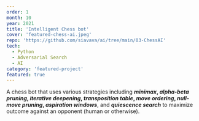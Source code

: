 ```yaml
---
order: 1
month: 10
year: 2021
title: 'Intelligent Chess bot'
cover: 'featured-chess-ai.jpeg'
repo: 'https://github.com/siavava/ai/tree/main/03-ChessAI'
tech:
  - Python
  - Adversarial Search
  - AI
category: 'featured-project'
featured: true
---
```


A chess bot that uses various strategies including
**_minimax_, _alpha-beta pruning_, _iterative deepening_,
_transposition table_, _move ordering_, _null-move pruning_,
_aspiration windows_**, and **_quiescence search_** to maximize outcome
against an opponent (human or otherwise).
